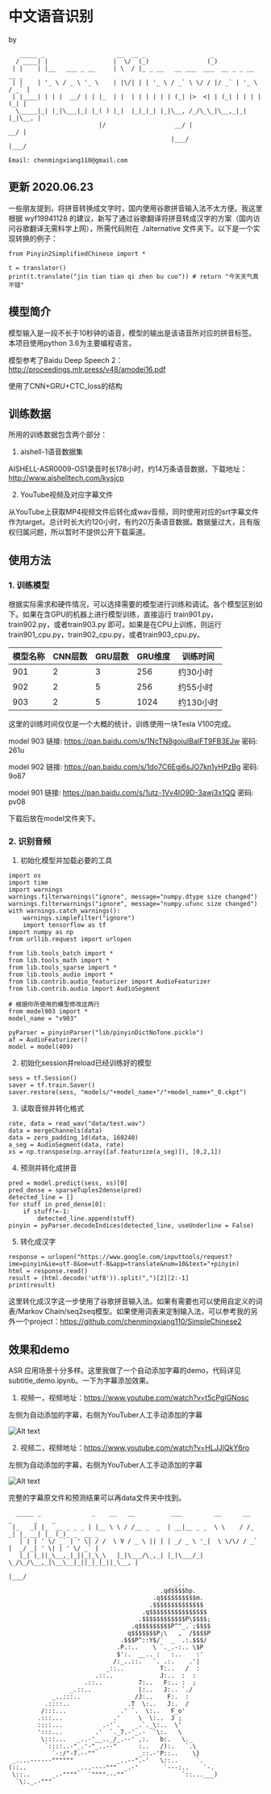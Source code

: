# 中文语音识别

by

```
   _____ _                    __  __ _                  _                   
  / ____| |                  |  \/  (_)                (_)                  
 | |    | |__   ___ _ __     | \  / |_ _ __   __ ___  ___  __ _ _ __   __ _ 
 | |    | '_ \ / _ \ '_ \    | |\/| | | '_ \ / _` \ \/ / |/ _` | '_ \ / _` |
 | |____| | | |  __/ | | |_  | |  | | | | | | (_| |>  <| | (_| | | | | (_| |
  \_____|_| |_|\___|_| |_( ) |_|  |_|_|_| |_|\__, /_/\_\_|\__,_|_| |_|\__, |
                         |/                   __/ |                    __/ |
                                             |___/                    |___/ 

Email: chenmingxiang110@gmail.com
```
 
## 更新 2020.06.23

一些朋友提到，将拼音转换成文字时，国内使用谷歌拼音输入法不太方便。我这里根据 wyf19941128 的建议，新写了通过谷歌翻译将拼音转成汉字的方案（国内访问谷歌翻译无需科学上网），所需代码附在 ./alternative 文件夹下。以下是一个实现转换的例子：

```
from Pinyin2SimplifiedChinese import *

t = translator()
print(t.translate("jin tian tian qi zhen bu cuo")) # return "今天天气真不错"
```

## 模型简介

模型输入是一段不长于10秒钟的语音，模型的输出是该语音所对应的拼音标签。本项目使用python 3.6为主要编程语言。

模型参考了Baidu Deep Speech 2：http://proceedings.mlr.press/v48/amodei16.pdf

使用了CNN+GRU+CTC_loss的结构

## 训练数据

所用的训练数据包含两个部分：

1. aishell-1语音数据集

AISHELL-ASR0009-OS1录音时长178小时，约14万条语音数据，下载地址：http://www.aishelltech.com/kysjcp

2. YouTube视频及对应字幕文件

从YouTube上获取MP4视频文件后转化成wav音频，同时使用对应的srt字幕文件作为target。总计时长大约120小时，有约20万条语音数据。数据量过大，且有版权归属问题，所以暂时不提供公开下载渠道。

## 使用方法

### 1. 训练模型

根据实际需求和硬件情况，可以选择需要的模型进行训练和调试。各个模型区别如下。如果在含GPU的机器上进行模型训练，直接运行 train901.py，train902.py，或者train903.py 即可。如果是在CPU上训练，则运行 train901_cpu.py，train902_cpu.py，或者train903_cpu.py。

|模型名称 |CNN层数 |GRU层数 |GRU维度 |训练时间 |
|--- |--- |--- |--- |--- |
|901|2|3|256 |约30小时|
|902|2|5|256 |约55小时|
|903|2|5|1024|约130小时|

这里的训练时间仅仅是一个大概的统计，训练使用一块Tesla V100完成。

model 903 链接: https://pan.baidu.com/s/1NcTN8gojuIBaIFT9FB3EJw  密码: 261u

model 902 链接: https://pan.baidu.com/s/1do7C6Egj6sJO7kn1yHPzBg  密码: 9o87

model 901 链接: https://pan.baidu.com/s/1utz-1Vv4IO9D-3awj3x1QQ  密码: pv08

下载后放在model文件夹下。

### 2. 识别音频

1. 初始化模型并加载必要的工具

```
import os
import time
import warnings
warnings.filterwarnings("ignore", message="numpy.dtype size changed")
warnings.filterwarnings("ignore", message="numpy.ufunc size changed")
with warnings.catch_warnings():
    warnings.simplefilter("ignore")
    import tensorflow as tf
import numpy as np
from urllib.request import urlopen

from lib.tools_batch import *
from lib.tools_math import *
from lib.tools_sparse import *
from lib.tools_audio import *
from lib.contrib.audio_featurizer import AudioFeaturizer
from lib.contrib.audio import AudioSegment

# 根据你所使用的模型修改这两行
from model903 import *
model_name = "v903"

pyParser = pinyinParser("lib/pinyinDictNoTone.pickle")
af = AudioFeaturizer()
model = model(409)
```

2. 初始化session并reload已经训练好的模型

```
sess = tf.Session()
saver = tf.train.Saver()
saver.restore(sess, "models/"+model_name+"/"+model_name+"_0.ckpt")
```

3. 读取音频并转化格式

```
rate, data = read_wav("data/test.wav")
data = mergeChannels(data)
data = zero_padding_1d(data, 160240)
a_seg = AudioSegment(data, rate)
xs = np.transpose(np.array([af.featurize(a_seg)]), [0,2,1])
```

4. 预测并转化成拼音

```
pred = model.predict(sess, xs)[0]
pred_dense = sparseTuples2dense(pred)
detected_line = []
for stuff in pred_dense[0]:
    if stuff!=-1:
        detected_line.append(stuff)
pinyin = pyParser.decodeIndices(detected_line, useUnderline = False)
```

5. 转化成汉字

```
response = urlopen("https://www.google.com/inputtools/request?ime=pinyin&ie=utf-8&oe=utf-8&app=translate&num=10&text="+pinyin)
html = response.read()
result = (html.decode('utf8')).split(",")[2][2:-1]
print(result)
```

这里转化成汉字这一步使用了谷歌拼音输入法。如果有需要也可以使用自定义的词表/Markov Chain/seq2seq模型。如果使用词表来定制输入法，可以参考我的另外一个project：https://github.com/chenmingxiang110/SimpleChinese2

## 效果和demo

ASR 应用场景十分多样。这里我做了一个自动添加字幕的demo，代码详见subtitle_demo.ipynb。一下为字幕添加效果。

1. 视频一，视频地址：https://www.youtube.com/watch?v=t5cPgIGNosc

左侧为自动添加的字幕，右侧为YouTuber人工手动添加的字幕

![Alt text](data/result_comparison_yixi.jpg)

2. 视频二，视频地址：https://www.youtube.com/watch?v=HLJJlQkY6ro

左侧为自动添加的字幕，右侧为YouTuber人工手动添加的字幕

![Alt text](data/result_comparison_zongli.jpg)

完整的字幕原文件和预测结果可以再data文件夹中找到。

```                                          
  _____ _              _    __   __          ___         __      __    _      _    _           
 |_   _| |_  __ _ _ _ | |__ \ \ / /__ _  _  | __|__ _ _  \ \    / /_ _| |_ __| |_ (_)_ _  __ _ 
   | | | ' \/ _` | ' \| / /  \ V / _ \ || | | _/ _ \ '_|  \ \/\/ / _` |  _/ _| ' \| | ' \/ _` |
   |_| |_||_\__,_|_||_|_\_\   |_|\___/\_,_| |_|\___/_|     \_/\_/\__,_|\__\__|_||_|_|_||_\__, |
                                                                                         |___/ 
                                              _..  
                                          .qd$$$$bp.
                                        .q$$$$$$$$$$m.
                                       .$$$$$$$$$$$$$$
                                     .q$$$$$$$$$$$$$$$$
                                    .$$$$$$$$$$$$P\$$$$;
                                  .q$$$$$$$$$P^"_.`;$$$$
                                 q$$$$$$$P;\   ,  /$$$$P
                               .$$$P^::Y$/`  _  .:.$$$/
                              .P.:..    \ `._.-:.. \$P
                              $':.  __.. :   :..    :'
                             /:_..::.   `. .:.    .'|
                           _::..          T:..   /  :
                        .::..             J:..  :  :
                     .::..          7:..   F:.. :  ;
                 _.::..             |:..   J:.. `./
            _..:::..               /J:..    F:.  : 
          .::::..                .T  \:..   J:.  /
         /:::...               .' `.  \:..   F_o'
        .:::...              .'     \  \:..  J ;
        ::::...           .-'`.    _.`._\:..  \'
        ':::...         .'  `._7.-'_.-  `\:.   \
         \:::...   _..-'__.._/_.--' ,:.   b:.   \._ 
          `::::..-"_.'-"_..--"      :..   /):.   `.\   
            `-:/"-7.--""            _::.-'P::..    \} 
 _....------""""""            _..--".-'   \::..     `. 
(::..              _...----"""  _.-'       `---:..    `-.
 \::..      _.-""""   `""""---""                `::...___)
  `\:._.-"""
```
